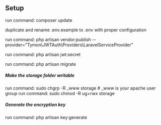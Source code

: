 ## Setup

run command: composer update

duplicate and rename .env.example to .env with proper configuration

run command: php artisan vendor:publish --provider="Tymon\JWTAuth\Providers\LaravelServiceProvider"

run command: php artisan jwt:secret

run command: php artisan migrate

##### Make the storage folder writable
run command: sudo chgrp -R _www storage # _www is your apache user group
run command: sudo chmod -R ug+rwx storage

##### Generate the encryption key
run command: php artisan key:generate